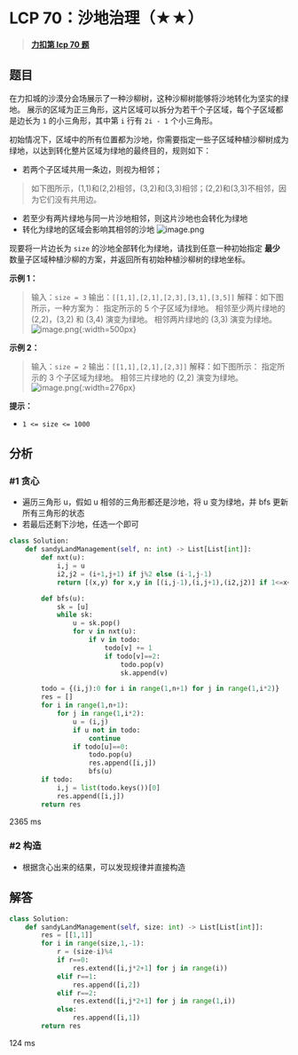 # LCP 70：沙地治理（★★）


> <u>**[力扣第 lcp 70 题](https://leetcode.cn/problems/XxZZjK/)**</u>

## 题目

在力扣城的沙漠分会场展示了一种沙柳树，这种沙柳树能够将沙地转化为坚实的绿地。
展示的区域为正三角形，这片区域可以拆分为若干个子区域，每个子区域都是边长为 `1` 的小三角形，其中第 `i` 行有 `2i - 1` 个小三角形。

初始情况下，区域中的所有位置都为沙地，你需要指定一些子区域种植沙柳树成为绿地，以达到转化整片区域为绿地的最终目的，规则如下：
- 若两个子区域共用一条边，则视为相邻；
>如下图所示，(1,1)和(2,2)相邻，(3,2)和(3,3)相邻；(2,2)和(3,3)不相邻，因为它们没有共用边。
- 若至少有两片绿地与同一片沙地相邻，则这片沙地也会转化为绿地
- 转化为绿地的区域会影响其相邻的沙地
![image.png](https://pic.leetcode-cn.com/1662692397-VlvErS-image.png)

现要将一片边长为 `size` 的沙地全部转化为绿地，请找到任意一种初始指定 **最少** 数量子区域种植沙柳的方案，并返回所有初始种植沙柳树的绿地坐标。

**示例 1：**
>输入：`size = 3`
>输出：`[[1,1],[2,1],[2,3],[3,1],[3,5]]`
>解释：如下图所示，一种方案为：
>指定所示的 5 个子区域为绿地。
>相邻至少两片绿地的 (2,2)，(3,2) 和 (3,4) 演变为绿地。
>相邻两片绿地的 (3,3) 演变为绿地。
![image.png](https://pic.leetcode-cn.com/1662692503-ncjywh-image.png){:width=500px}


**示例 2：**
>输入：`size = 2`
>输出：`[[1,1],[2,1],[2,3]]`
>解释：如下图所示：
>指定所示的 3 个子区域为绿地。
>相邻三片绿地的 (2,2) 演变为绿地。
![image.png](https://pic.leetcode-cn.com/1662692507-mgFXRj-image.png){:width=276px}



**提示：**
- `1 <= size <= 1000`



## 分析

### #1 贪心

- 遍历三角形 u，假如 u 相邻的三角形都还是沙地，将 u 变为绿地，并 bfs 更新所有三角形的状态
- 若最后还剩下沙地，任选一个即可

```python
class Solution:
    def sandyLandManagement(self, n: int) -> List[List[int]]:
        def nxt(u):
            i,j = u
            i2,j2 = (i+1,j+1) if j%2 else (i-1,j-1)
            return [(x,y) for x,y in [(i,j-1),(i,j+1),(i2,j2)] if 1<=x<=n and 1<=y<x*2]

        def bfs(u):
            sk = [u]
            while sk:
                u = sk.pop()
                for v in nxt(u):
                    if v in todo:
                        todo[v] += 1
                        if todo[v]==2:
                            todo.pop(v)
                            sk.append(v)

        todo = {(i,j):0 for i in range(1,n+1) for j in range(1,i*2)}
        res = []
        for i in range(1,n+1):
            for j in range(1,i*2):
                u = (i,j)
                if u not in todo:
                    continue
                if todo[u]==0:
                    todo.pop(u)
                    res.append([i,j])
                    bfs(u)
        if todo:
            i,j = list(todo.keys())[0]
            res.append([i,j])
        return res
```
2365 ms

### #2 构造

- 根据贪心出来的结果，可以发现规律并直接构造

## 解答

```python
class Solution:
    def sandyLandManagement(self, size: int) -> List[List[int]]:
        res = [[1,1]]
        for i in range(size,1,-1):
            r = (size-i)%4
            if r==0:
                res.extend([i,j*2+1] for j in range(i))
            elif r==1:
                res.append([i,2])
            elif r==2:
                res.extend([i,j*2+1] for j in range(1,i))
            else:
                res.append([i,1])
        return res
```
124 ms



